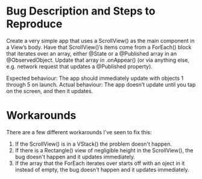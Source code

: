 # Bug Description and Steps to Reproduce

Create a very simple app that uses a ScrollView() as the main component in a View’s body. Have that ScrollView()’s items come from a ForEach() block that iterates over an array, either @State or a @Published array in an @ObservedObject. Update that array in .onAppear() (or via anything else, e.g. network request that updates a @Published property).


Expected behaviour: The app should immediately update with objects 1 through 5 on launch.
Actual behaviour: The app doesn’t update until you tap on the screen, and then it updates.

# Workarounds

There are a few different workarounds I've seen to fix this:

1. If the ScrollView() is in a VStack() the problem doesn't happen.
2. If there is a Rectangle() view of negligible height in the ScrollView(), the bug doesn't happen and it updates immediately.
3. If the array that the ForEach iterates over starts off with an oject in it instead of empty, the bug doesn't happen and it updates immediately.
